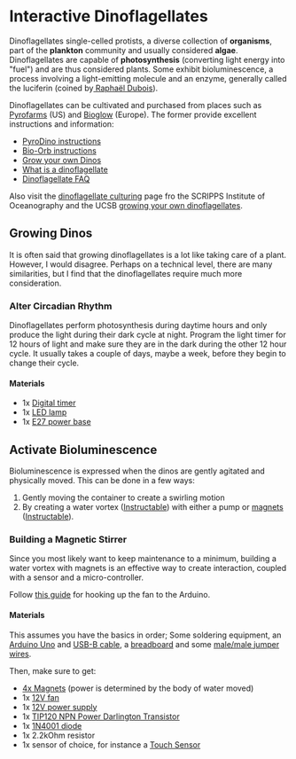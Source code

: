 # Interactive Dinoflagellates

Dinoflagellates single-celled protists, a diverse collection of **organisms**, part of the **plankton** community and usually considered **algae**. Dinoflagellates are capable of **photosynthesis** \(converting light energy into "fuel"\) and are thus considered plants. Some exhibit bioluminescence, a process involving a light-emitting molecule and an enzyme, generally called the luciferin \(coined by[ Raphaël Dubois](https://en.wikipedia.org/wiki/Rapha%C3%ABl_Dubois)\). 

Dinoflagellates can be cultivated and purchased from places such as [Pyrofarms](https://pyrofarms.com/) \(US\) and [Bioglow](https://bioglow.eu/) \(Europe\). The former provide excellent instructions and information:

* [PyroDino instructions](https://pyrofarms.com/pages/pyrodino-instructions)
* [Bio-Orb instructions](https://pyrofarms.com/pages/bio-orb-instructions)
* [Grow your own Dinos](https://pyrofarms.com/blogs/pyrofarms-blue-light-special/grow-your-own-dinos)
* [What is a dinoflagellate](https://pyrofarms.com/pages/what-is-a-dinoflagellate)
* [Dinoflagellate FAQ](https://pyrofarms.com/pages/faq)

Also visit the [dinoflagellate culturing](https://scripps.ucsd.edu/labs/mlatz/bioluminescence/dinoflagellates-and-red-tides/dinoflagellate-culturing/) page fro the SCRIPPS Institute of Oceanography and the UCSB [growing your own dinoflagellates](https://biolum.eemb.ucsb.edu/organism/dinohome.html).

## Growing Dinos

It is often said that growing dinoflagellates is a lot like taking care of a plant. However, I would disagree. Perhaps on a technical level, there are many similarities, but I find that the dinoflagellates require much more consideration.

### Alter Circadian Rhythm

Dinoflagellates perform photosynthesis during daytime hours and only produce the light during their dark cycle at night. Program the light timer for 12 hours of light and make sure they are in the dark during the other 12 hour cycle. It usually takes a couple of days, maybe a week, before they begin to change their cycle.

#### Materials

* 1x [Digital timer](https://www.kjell.com/se/produkter/el-verktyg/el-produkter/starkstrom/timers-klockstrombrytare/luxorparts-digital-timer-7-dygn-p50002)
* 1x [LED lamp](https://www2.meethue.com/sv-se/p/hue-white-ambiance-1-pack-e27/8718699673147)
* 1x [E27 power base](https://www.clasohlson.com/se/Lamph&aring;llare-med-tygkl&auml;dd-sladd-Northlight/p/36-6234)

## Activate Bioluminescence

Bioluminescence is expressed when the dinos are gently agitated and physically moved. This can be done in a few ways:

1. Gently moving the container to create a swirling motion
2. By creating a water vortex \([Instructable](https://www.instructables.com/id/Water-Vortex-Mini-Fountain/)\) with either a pump or [magnets](https://www.youtube.com/watch?v=PcPpBiHEcwM) \([Instructable](https://www.instructables.com/id/How-to-Make-a-Cheap-Portable-Magnetic-Stirrer/)\).

### Building a Magnetic Stirrer

Since you most likely want to keep maintenance to a minimum, building a water vortex with magnets is an effective way to create interaction, coupled with a sensor and a micro-controller.

Follow [this guide](https://bildr.org/2011/03/high-power-control-with-arduino-and-tip120/) for hooking up the fan to the Arduino.

#### Materials

This assumes you have the basics in order; Some soldering equipment, an [Arduino Uno](https://www.kjell.com/se/produkter/el-verktyg/arduino/utvecklingskort/playknowlogy-uno-rev.-3-arduino-kompatibelt-utvecklingskort-p88860) and [USB-B cable](https://www.kjell.com/se/produkter/dator/kablar-adaptrar/usb/usb-kablar/usb-b-kabel-svart-18-m-p98610), a [breadboard](https://www.m.nu/breadboarding/breadboard-half-size-solderless) and some [male/male jumper wires](https://www.m.nu/breadboarding/breadboarding-premium-male-male-jumper-wires-40-x-6-150mm).

Then, make sure to get:

* [4x Magnets](https://www.kjell.com/se/produkter/hem-kontor-fritid/gadgets/neodymmagnet-12-mm-6-pack-p50071) \(power is determined by the body of water moved\)
* 1x [12V fan](https://www.kjell.com/se/produkter/el-verktyg/elektronik/elektromekanik/flaktar/12-v/axialflakt-12-v-120x120x25-mm-p36204)
* 1x [12V power supply](https://www.kjell.com/se/produkter/el-verktyg/stromforsorjning/natadaptrar/acdc-natadaptrar/fast-utspanning/switchat-nataggregat-12-v-dc-36-w-p44384)
* 1x [TIP120 NPN Power Darlington Transistor](https://www.m.nu/ic-transistorer/tip120-npn-power-darlington-transistors-3-pack)
* 1x [1N4001 diode](https://www.m.nu/blandat/1n4001-diode-10-pack)
* 1x 2.2kOhm resistor
* 1x sensor of choice, for instance a [Touch Sensor](https://www.m.nu/knappar/standalone-momentary-capacitive-touch-sensor-breakout-at42qt1010)



